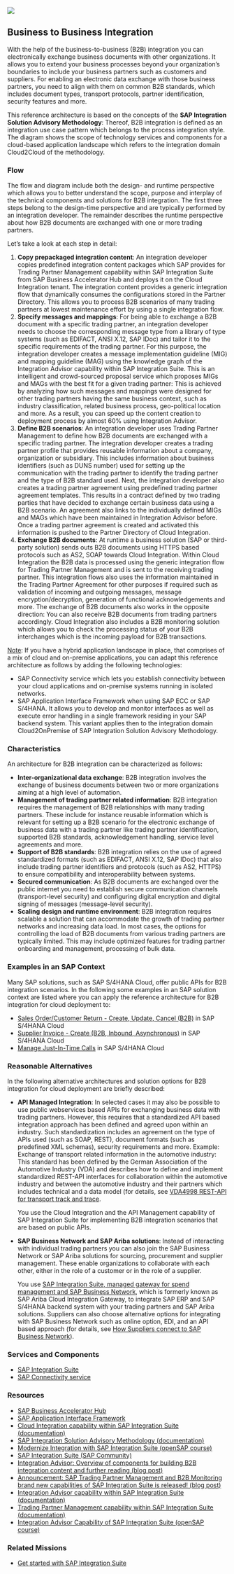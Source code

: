 <!-- dc-ref-arch-metadata : 
    {
        "id": "ref-arch-b2b-integration",
        "name": "Business to Business Integration",
        "shortDescription": "With the help of the business-to-business (B2B) integration you can electronically exchange business documents with other organizations.",
        "archDiagramLink": "images/ref-arch-b2b-integration.png",
        "tags": "Integration, b2b, edi, trading partner, edifact, isa-m, process integration style, cloud2cloud, sap integration suite, trading partner management, integration advisor",
        "category": "Integration"
    }
dc-ref-arch-metadata  -->
![](images/ref-arch-b2b-integration.png)
<!-- dc-ref-arch-detail-page-start -->
## **Business to Business Integration**
With the help of the business-to-business (B2B) integration you can electronically exchange business documents with other organizations. It allows you to extend your business processes beyond your organization’s boundaries to include your business partners such as customers and suppliers. For enabling an electronic data exchange with those business partners, you need to align with them on common B2B standards, which includes document types, transport protocols, partner identification, security features and more.

This reference architecture is based on the concepts of the **SAP Integration Solution Advisory Methodology**: Thereof, B2B integration is defined as an integration use case pattern which belongs to the process integration style. The diagram shows the scope of technology services and components for a cloud-based application landscape which refers to the integration domain Cloud2Cloud of the methodology. 

### Flow
The flow and diagram include both the design- and runtime perspective which allows you to better understand the scope, purpose and interplay of the technical components and solutions for B2B integration. The first three steps belong to the design-time perspective and are typically performed by an integration developer. The remainder describes the runtime perspective about how B2B documents are exchanged with one or more trading partners.

Let’s take a look at each step in detail:

1.	**Copy prepackaged integration content**: An integration developer copies predefined integration content packages which SAP provides for Trading Partner Management capability within SAP Integration Suite from SAP Business Accelerator Hub and deploys it on the Cloud Integration tenant. The integration content provides a generic integration flow that dynamically consumes the configurations stored in the Partner Directory. This allows you to process B2B scenarios of many trading partners at lowest maintenance effort by using a single integration flow.
2.	**Specify messages and mappings**: For being able to exchange a B2B document with a specific trading partner, an integration developer needs to choose the corresponding message type from a library of type systems (such as EDIFACT, ANSI X.12, SAP IDoc) and tailor it to the specific requirements of the trading partner. For this purpose, the integration developer creates a message implementation guideline (MIG) and mapping guideline (MAG) using the knowledge graph of the Integration Advisor capability within SAP Integration Suite. This is an intelligent and crowd-sourced proposal service which proposes MIGs and MAGs with the best fit for a given trading partner: This is achieved by analyzing how such messages and mappings were designed for other trading partners having the same business context, such as industry classification, related business process, geo-political location and more. As a result, you can speed up the content creation to deployment process by almost 60% using Integration Advisor.
3.	**Define B2B scenarios**: An integration developer uses Trading Partner Management to define how B2B documents are exchanged with a specific trading partner. The integration developer creates a trading partner profile that provides reusable information about a company, organization or subsidiary. This includes information about business identifiers (such as DUNS number) used for setting up the communication with the trading partner to identify the trading partner and the type of B2B standard used. Next, the integration developer also creates a trading partner agreement using predefined trading partner agreement templates. This results in a contract defined by two trading parties that have decided to exchange certain business data using a B2B scenario. An agreement also links to the individually defined MIGs and MAGs which have been maintained in Integration Advisor before. Once a trading partner agreement is created and activated this information is pushed to the Partner Directory of Cloud Integration.
4.	**Exchange B2B documents**: At runtime a business solution (SAP or third-party solution) sends outs B2B documents using HTTPS based protocols such as AS2, SOAP towards Cloud Integration. Within Cloud Integration the B2B data is processed using the generic integration flow for Trading Partner Management and is sent to the receiving trading partner. This integration flows also uses the information maintained in the Trading Partner Agreement for other purposes if required such as validation of incoming and outgoing messages, message encryption/decryption, generation of functional acknowledgements and more. The exchange of B2B documents also works in the opposite direction: You can also receive B2B documents from trading partners accordingly.
Cloud Integration also includes a B2B monitoring solution which allows you to check the processing status of your B2B interchanges which is the incoming payload for B2B transactions.

<ins>Note</ins>: If you have a hybrid application landscape in place, that comprises of a mix of cloud and on-premise applications, you can adapt this reference architecture as follows by adding the following technologies:
- SAP Connectivity service which lets you establish connectivity between your cloud applications and on-premise systems running in isolated networks.
- SAP Application Interface Framework when using SAP ECC or SAP S/4HANA. It allows you to develop and monitor interfaces as well as execute error handling in a single framework residing in your SAP backend system.
This variant applies then to the integration domain Cloud2OnPremise of SAP Integration Solution Advisory Methodology.

### Characteristics
An architecture for B2B integration can be characterized as follows:
- **Inter-organizational data exchange**: B2B integration involves the exchange of business documents between two or more organizations aiming at a high level of automation.
- **Management of trading partner related information**: B2B integration requires the management of B2B relationships with many trading partners. These include for instance reusable information which is relevant for setting up a B2B scenario for the electronic exchange of business data with a trading partner like trading partner identification, supported B2B standards, acknowledgement handling, service level agreements and more.
- **Support of B2B standards**: B2B integration relies on the use of agreed standardized formats (such as EDIFACT, ANSI X.12, SAP IDoc) that also include trading partner identifiers and protocols (such as AS2, HTTPS) to ensure compatibility and interoperability between systems.
- **Secured communication**: As B2B documents are exchanged over the public internet you need to establish secure communication channels (transport-level security) and configuring digital encryption and digital signing of messages (message-level security).
- **Scaling design and runtime environment**: B2B integration requires scalable a solution that can accommodate the growth of trading partner networks and increasing data load. In most cases, the options for controlling the load of B2B documents from various trading partners are typically limited. This may include optimized features for trading partner onboarding and management, processing of bulk data.

### Examples in an SAP Context
Many SAP solutions, such as SAP S/4HANA Cloud, offer public APIs for B2B integration scenarios. In the following some examples in an SAP solution context are listed where you can apply the reference architecture for B2B integration for cloud deployment to:
- [Sales Order/Customer Return - Create, Update, Cancel (B2B)](https://help.sap.com/docs/SAP_S4HANA_CLOUD/03c04db2a7434731b7fe21dca77440da/4261582b6ca44d008c72be11b9a400e2.html?q=%22EDI%22%20Sales&locale=en-US) in SAP S/4HANA Cloud
- [Supplier Invoice - Create (B2B, Inbound, Asynchronous)](https://help.sap.com/docs/SAP_S4HANA_CLOUD/03c04db2a7434731b7fe21dca77440da/4261582b6ca44d008c72be11b9a400e2.html?q=%22EDI%22%20Sales&locale=en-US) in SAP S/4HANA Cloud 
- [Manage Just-In-Time Calls](https://help.sap.com/docs/SAP_S4HANA_CLOUD/d35113ee62644d3abee1aaec148291d9/2963c5246b334cca8787cc1aa4cd587c.html?q=%22EDI%22%20Just&locale=en-US) in SAP S/4HANA Cloud 

### Reasonable Alternatives
In the following alternative architectures and solution options for B2B integration for cloud deployment are briefly described:
- **API Managed Integration**: In selected cases it may also be possible to use public webservices based APIs for exchanging business data with trading partners. However, this requires that a standardized API based integration approach has been defined and agreed upon within an industry. Such standardization includes an agreement on the type of APIs used (such as SOAP, REST), document formats (such as predefined XML schemas), security requirements and more.
Example: Exchange of transport related information in the automotive industry:
This standard has been defined by the German Association of the Automotive Industry (VDA) and describes how to define and implement standardized REST-API interfaces for collaboration within the automotive industry and between the automotive industry and their partners which includes technical and a data model (for details, see [VDA4998 REST-API for transport track and trace](https://www.vda.de/en/news/publications/publication/vda-4998---rest-api-for-transport-track---trace---v1.0--2021-06).

    You use the Cloud Integration and the API Management capability of SAP Integration Suite for implementing B2B integration scenarios that are based on public APIs.


- **SAP Business Network and SAP Ariba solutions**: Instead of interacting with individual trading partners you can also join the SAP Business Network or SAP Ariba solutions for sourcing, procurement and supplier management. These enable organizations to collaborate with each other, either in the role of a customer or in the role of a supplier.

    You use [SAP Integration Suite, managed gateway for spend management and SAP Business Network](https://help.sap.com/docs/sisgw?locale=en-US), which is formerly known as SAP Ariba Cloud Integration Gateway, to integrate SAP ERP and SAP S/4HANA backend system with your trading partners and SAP Ariba solutions. Suppliers can also choose alternative options for integrating with SAP Business Network such as online option, EDI, and an API based approach (for details, see [How Suppliers connect to SAP Business Network](https://help.sap.com/docs/business-network-for-trading-partners/introduction-to-business-network/how-suppliers-connect-to-sap-business-network?locale=en-US)).
<!-- dc-ref-arch-detail-page-end -->

### Services and Components
<!-- dc-ref-arch-services-start -->
- [SAP Integration Suite](https://discovery-center.cloud.sap/serviceCatalog/integration-suite?region=all)
- [SAP Connectivity service](https://discovery-center.cloud.sap/serviceCatalog/connectivity-service?region=all)
<!-- dc-ref-arch-services-end -->

### Resources
<!-- dc-ref-arch-resources-start -->
- [SAP Business Accelerator Hub](https://hub.sap.com)
- [SAP Application Interface Framework](https://help.sap.com/docs/SAP_APPLICATION_INTERFACE_FRAMEWORK_OVERVIEW)
- [Cloud Integration capability within SAP Integration Suite (documentation)](https://help.sap.com/docs/cloud-integration)
- [SAP Integration Solution Advisory Methodology (documentation)](https://help.sap.com/docs/architecture_guidance/f64ada51d9f44c83a751b96f955aad5a/85bcc8675d3e42718279bf7b87dafc2d.html?locale=en-US)
- [Modernize Integration with SAP Integration Suite (openSAP course)](https://open.sap.com/courses/btp3)
- [SAP Integration Suite (SAP Community)](https://community.sap.com/topics/integration-suite)
-  [Integration Advisor: Overview of components for building B2B integration content and further reading (blog post)](https://blogs.sap.com/2021/09/28/integration-advisor-overview-of-components-for-building-b2b-integration-content-and-further-reading/)
- [Announcement: SAP Trading Partner Management and B2B Monitoring brand new capabilities of SAP Integration Suite is released! (blog post)](https://blogs.sap.com/2021/12/17/announcement-sap-trading-partner-management-and-b2b-monitoring-brand-new-capabilities-of-sap-integration-suite-is-released/)
- [Integration Advisor capability within SAP Integration Suite (documentation)](https://help.sap.com/docs/cloud-integration/sap-cloud-integration/sap-integration-advisor?q=SAP%20Integration%20Advisor&locale=en-US)
- [Trading Partner Management capability within SAP Integration Suite (documentation)](https://help.sap.com/docs/cloud-integration/sap-trading-partner-management/sap-trading-partner-management?q=SAP%20Trading%20Partner%20Management&locale=en-US)
- [Integration Advisor Capability of SAP Integration Suite (openSAP course)](https://open.sap.com/courses/s4h20)
  
<!-- dc-ref-arch-resources-end -->

### Related Missions
<!-- dc-ref-arch-related-missions-start -->
- [Get started with SAP Integration Suite](https://discovery-center.cloud.sap/missiondetail/3258/3327/)
<!-- dc-ref-arch-related-missions-end -->

